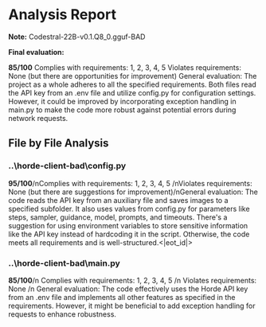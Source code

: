 # Analysis Report

**Note:** Codestral-22B-v0.1.Q8_0.gguf-BAD

**Final evaluation:**

 **85/100**
Complies with requirements: 1, 2, 3, 4, 5
Violates requirements: None (but there are opportunities for improvement)
General evaluation: The project as a whole adheres to all the specified requirements. Both files read the API key from an .env file and utilize config.py for configuration settings. However, it could be improved by incorporating exception handling in main.py to make the code more robust against potential errors during network requests.

## File by File Analysis

### ..\horde-client-bad\config.py
**95/100**/nComplies with requirements: 1, 2, 3, 4, 5 /nViolates requirements: None (but there are suggestions for improvement)/nGeneral evaluation: The code reads the API key from an auxiliary file and saves images to a specified subfolder. It also uses values from config.py for parameters like steps, sampler, guidance, model, prompts, and timeouts. There's a suggestion for using environment variables to store sensitive information like the API key instead of hardcoding it in the script. Otherwise, the code meets all requirements and is well-structured.<|eot_id|>

### ..\horde-client-bad\main.py
**85/100**/n Complies with requirements: 1, 2, 3, 4, 5 /n Violates requirements: None /n General evaluation: The code effectively uses the Horde API key from an .env file and implements all other features as specified in the requirements. However, it might be beneficial to add exception handling for requests to enhance robustness.

